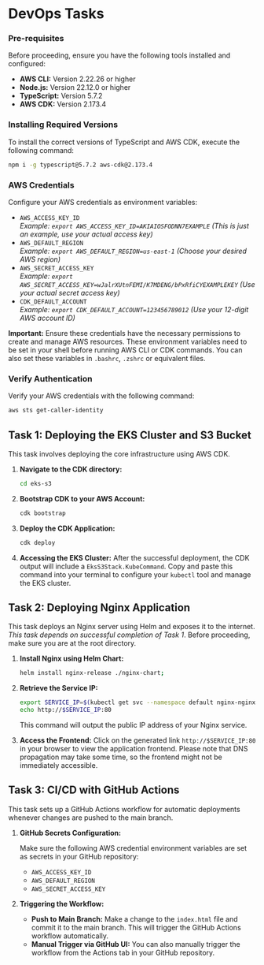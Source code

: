# DevOps Tasks

### Pre-requisites

Before proceeding, ensure you have the following tools installed and configured:

- **AWS CLI:** Version 2.22.26 or higher
- **Node.js:** Version 22.12.0 or higher
- **TypeScript:** Version 5.7.2
- **AWS CDK:** Version 2.173.4

### Installing Required Versions

To install the correct versions of TypeScript and AWS CDK, execute the following command:

```bash
npm i -g typescript@5.7.2 aws-cdk@2.173.4
```

### AWS Credentials

Configure your AWS credentials as environment variables:

- `AWS_ACCESS_KEY_ID`  
  _Example: `export AWS_ACCESS_KEY_ID=AKIAIOSFODNN7EXAMPLE` (This is just an example, use your actual access key)_
- `AWS_DEFAULT_REGION`  
  _Example: `export AWS_DEFAULT_REGION=us-east-1` (Choose your desired AWS region)_
- `AWS_SECRET_ACCESS_KEY`  
  _Example: `export AWS_SECRET_ACCESS_KEY=wJalrXUtnFEMI/K7MDENG/bPxRfiCYEXAMPLEKEY` (Use your actual secret access key)_
- `CDK_DEFAULT_ACCOUNT`  
  _Example: `export CDK_DEFAULT_ACCOUNT=123456789012` (Use your 12-digit AWS account ID)_

**Important:** Ensure these credentials have the necessary permissions to create and manage AWS resources. These environment variables need to be set in your shell before running AWS CLI or CDK commands. You can also set these variables in `.bashrc`, `.zshrc` or equivalent files.

### Verify Authentication

Verify your AWS credentials with the following command:

```bash
aws sts get-caller-identity
```

## Task 1: Deploying the EKS Cluster and S3 Bucket

This task involves deploying the core infrastructure using AWS CDK.

1.  **Navigate to the CDK directory:**

    ```bash
    cd eks-s3
    ```

2.  **Bootstrap CDK to your AWS Account:**

    ```bash
    cdk bootstrap
    ```

3.  **Deploy the CDK Application:**

    ```bash
    cdk deploy
    ```

4.  **Accessing the EKS Cluster:** After the successful deployment, the CDK output will include a `EksS3Stack.KubeCommand`. Copy and paste this command into your terminal to configure your `kubectl` tool and manage the EKS cluster.

## Task 2: Deploying Nginx Application

This task deploys an Nginx server using Helm and exposes it to the internet. _This task depends on successful completion of Task 1_. Before proceeding, make sure you are at the root directory.

1.  **Install Nginx using Helm Chart:**

    ```bash
    helm install nginx-release ./nginx-chart;
    ```

2.  **Retrieve the Service IP:**

    ```bash
    export SERVICE_IP=$(kubectl get svc --namespace default nginx-nginx-chart --template "{{ range (index .status.loadBalancer.ingress 0) }}{{.}}{{ end }}")
    echo http://$SERVICE_IP:80
    ```

    This command will output the public IP address of your Nginx service.

3.  **Access the Frontend:** Click on the generated link `http://$SERVICE_IP:80` in your browser to view the application frontend. Please note that DNS propagation may take some time, so the frontend might not be immediately accessible.

## Task 3: CI/CD with GitHub Actions

This task sets up a GitHub Actions workflow for automatic deployments whenever changes are pushed to the main branch.

1.  **GitHub Secrets Configuration:**

    Make sure the following AWS credential environment variables are set as secrets in your GitHub repository:

    - `AWS_ACCESS_KEY_ID`
    - `AWS_DEFAULT_REGION`
    - `AWS_SECRET_ACCESS_KEY`

2.  **Triggering the Workflow:**

    - **Push to Main Branch:** Make a change to the `index.html` file and commit it to the main branch. This will trigger the GitHub Actions workflow automatically.
    - **Manual Trigger via GitHub UI:** You can also manually trigger the workflow from the Actions tab in your GitHub repository.
